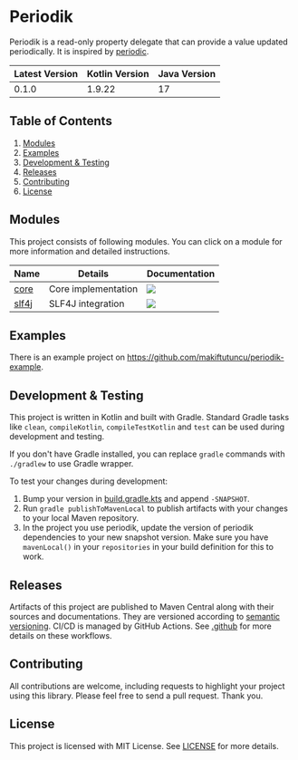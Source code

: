 # Periodik

Periodik is a read-only property delegate that can provide a value updated periodically. It is inspired by [periodic](https://github.com/dvgica/periodic).

| Latest Version | Kotlin Version | Java Version |
|----------------|----------------|--------------|
| 0.1.0          | 1.9.22         | 17           |

## Table of Contents

1. [Modules](#modules)
2. [Examples](#examples)
3. [Development & Testing](#development--testing)
4. [Releases](#releases)
5. [Contributing](#contributing)
6. [License](#license)

## Modules

This project consists of following modules. You can click on a module for more information and detailed instructions.

| Name                     | Details             | Documentation                                                                                                                                                                 |
|--------------------------|---------------------|-------------------------------------------------------------------------------------------------------------------------------------------------------------------------------|
| [core](core/README.md)   | Core implementation | [![](https://img.shields.io/badge/docs-0.1.0-brightgreen.svg?style=for-the-badge&logo=kotlin&color=0095d5&labelColor=333333)](https://javadoc.io/doc/dev.akif/periodik-core)  |
| [slf4j](slf4j/README.md) | SLF4J integration   | [![](https://img.shields.io/badge/docs-0.1.0-brightgreen.svg?style=for-the-badge&logo=kotlin&color=0095d5&labelColor=333333)](https://javadoc.io/doc/dev.akif/periodik-slf4j) |

## Examples

There is an example project on https://github.com/makiftutuncu/periodik-example.

## Development & Testing

This project is written in Kotlin and built with Gradle. Standard Gradle tasks like `clean`, `compileKotlin`, `compileTestKotlin` and `test` can be used during development and testing.

If you don't have Gradle installed, you can replace `gradle` commands with `./gradlew` to use Gradle wrapper.

To test your changes during development:

1. Bump your version in [build.gradle.kts](build.gradle.kts#L9) and append `-SNAPSHOT`.
2. Run `gradle publishToMavenLocal` to publish artifacts with your changes to your local Maven repository.
3. In the project you use periodik, update the version of periodik dependencies to your new snapshot version. Make sure you have `mavenLocal()` in your `repositories` in your build definition for this to work.

## Releases

Artifacts of this project are published to Maven Central along with their sources and documentations. They are versioned according to [semantic versioning](https://semver.org). CI/CD is managed by GitHub Actions. See [.github](.github) for more details on these workflows.

## Contributing

All contributions are welcome, including requests to highlight your project using this library. Please feel free to send a pull request. Thank you.

## License

This project is licensed with MIT License. See [LICENSE](LICENSE) for more details.
